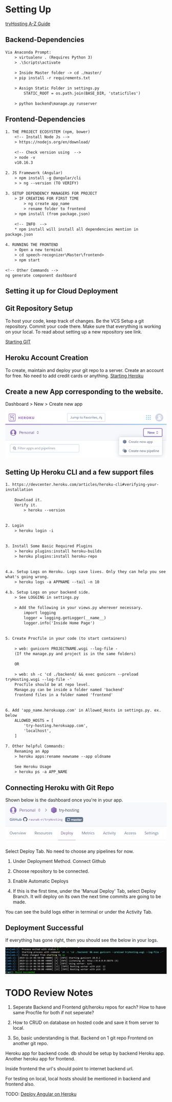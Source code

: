 # Setting Up
[tryHosting A-Z Guide](https://raunak-r.github.io/tryHosting/)

## Backend-Dependencies
```
Via Anaconda Prompt:
	> virtualenv . (Requires Python 3)
	> .\Scripts\activate

	> Inside Master folder -> cd ./master/
	> pip install -r requirements.txt
	
	> Assign Static Folder in settings.py
		STATIC_ROOT = os.path.join(BASE_DIR, 'staticfiles')

	> python backend\manage.py runserver

```

## Frontend-Dependencies
```
1. THE PROJECT ECOSYSTEM (npm, bower)
	<!-- Install Node Js -->
	> https://nodejs.org/en/download/

	<!-- Check version using  -->
	> node -v
	v10.16.3

2. JS Framework (Angular)
	> npm install -g @angular/cli
	> > ng --version (TO VERIFY)

3. SETUP DEPENDENCY MANAGERS FOR PROJECT
	> IF CREATING FOR FIRST TIME
		> ng create app_name
		> rename folder to frontend
	> npm install (from package.json)

	<!-- INFO  -->
	* npm install will install all dependencies mention in package.json

4. RUNNING THE FRONTEND
	> Open a new terminal
	> cd speech-recognizer\Master\frontend>
	> npm start

<!-- Other Commands -->
ng generate component dashboard
```	

## Setting it up for Cloud Deployment

## Git Repository Setup
To host your code, keep track of changes. Be the VCS
Setup a git repository. Commit your code there. Make sure that everything is working on your local. To read about setting up a new repository see link.

[Starting GIT](https://help.github.com/en/github/getting-started-with-github/create-a-repo)


## Heroku Account Creation
To create, maintain and deploy your git repo to a server.
Create an account for free. No need to add credit cards or anything.
[Starting Heroku](https://www.heroku.com/)


## Create a new App corresponding to the website.
Dashboard > New > Create new app

![Heroku New App Page](documentations/images/heroku_start_new_app.png?raw=true "Heroku New App Page")


## Setting Up Heroku CLI and a few support files
```
1. https://devcenter.heroku.com/articles/heroku-cli#verifying-your-installation

	Download it.
	Verify it.
		> heroku --version


2. Login
	> heroku login -i


3. Install Some Basic Required Plugins
	> heroku plugins:install heroku-builds
	> heroku plugins:install heroku-repo


4.a. Setup Logs on Heroku. Logs save lives. Only they can help you see what's going wrong.
	> heroku logs -a APPNAME --tail -n 10

4.b. Setup Logs on your backend side.
	> See LOGGING in settings.py
	
	> Add the following in your views.py wherever necessary.
		import logging
		logger = logging.getLogger(__name__)
		logger.info('Inside Home Page')


5. Create Procfile in your code (to start containers)

	> web: gunicorn PROJECTNAME.wsgi --log-file -
	(If the manage.py and project is in the same folders)
	
	OR

	> web: sh -c 'cd ./backend/ && exec gunicorn --preload tryHosting.wsgi --log-file -'
	Procfile should be at repo level.
	Manage.py can be inside a folder named 'backend'
	frontend files in a folder named 'frontend'


6. Add 'app_name.herokuapp.com' in Allowed_Hosts in settings.py. ex. below
	ALLOWED_HOSTS = [
	    'try-hosting.herokuapp.com',
	    'localhost',
	]

7. Other helpful Commands:
	Renaming an App
	> heroku apps:rename newname --app oldname

	See Heroku Usage
	> heroku ps -a APP_NAME
```


## Connecting Heroku with Git Repo
Shown below is the dashboard once you're in your app.
![Dashboard](documentations/images/dashboard.png?raw=true "Dashboard")

Select Deploy Tab.
No need to choose any pipelines for now.
1. Under Deployment Method. Connect Github
2. Choose repository to be connected.
3. Enable Automatic Deploys

4. If this is the first time, under the 'Manual Deploy' Tab, select Deploy Branch. It will deploy on its own the next time commits are going to be made.

You can see the build logs either in terminal or under the Activity Tab.


## Deployment Successful
If everything has gone right, then you should see the below in your logs.

![Successful](documentations/images/build_success.png?raw=true "Successful")


# TODO Review Notes
1. Seperate Backend and Frontend git/heroku repos for each?
How to have same Procfile for both if not seperate?

2. How to CRUD on database on hosted code and save it from server to local.

3. So, basic understanding is that. 
Backend on 1 git repo
Frontend on another git repo.

Heroku app for backend code.
	db should be setup by backend Heroku app.
Another heroku app for frontend.

Inside frontend the url's should point to internet backend url.

For testing on local, local hosts should be mentioned in backend and frontend also.

TODO: [Deploy Angular on Heroku](https://itnext.io/how-to-deploy-angular-application-to-heroku-1d56e09c5147)